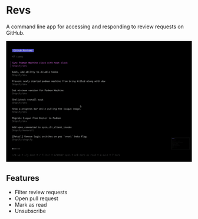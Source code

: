 # Revs
A command line app for accessing and responding to review requests on GitHub.

![Revs sample image](img/sample.gif)

## Features

* Filter review requests
* Open pull request
* Mark as read
* Unsubscribe
